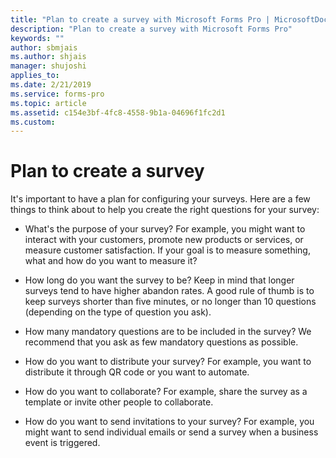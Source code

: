 ```yaml
---
title: "Plan to create a survey with Microsoft Forms Pro | MicrosoftDocs"
description: "Plan to create a survey with Microsoft Forms Pro"
keywords: ""
author: sbmjais
ms.author: shjais
manager: shujoshi
applies_to: 
ms.date: 2/21/2019
ms.service: forms-pro
ms.topic: article
ms.assetid: c154e3bf-4fc8-4558-9b1a-04696f1fc2d1
ms.custom: 
---
```

# Plan to create a survey

It's important to have a plan for configuring your surveys. Here are a few things to think about to help you create the right questions for your survey:

-   What's the purpose of your survey? For example, you might want to interact with your customers, promote new products or services, or measure customer satisfaction. If your goal is to measure something, what and how do you want to measure it?

-   How long do you want the survey to be? Keep in mind that longer surveys tend to have higher abandon rates. A good rule of thumb is to keep surveys shorter than five minutes, or no longer than 10 questions (depending on the type of question you ask).

-   How many mandatory questions are to be included in the survey? We recommend that you ask as few mandatory questions as possible.

-   How do you want to distribute your survey? For example, you want to distribute it through QR code or you want to automate.

-   How do you want to collaborate? For example, share the survey as a template or invite other people to collaborate.

-   How do you want to send invitations to your survey? For example, you might want to send individual emails or send a survey when a business event is triggered.

